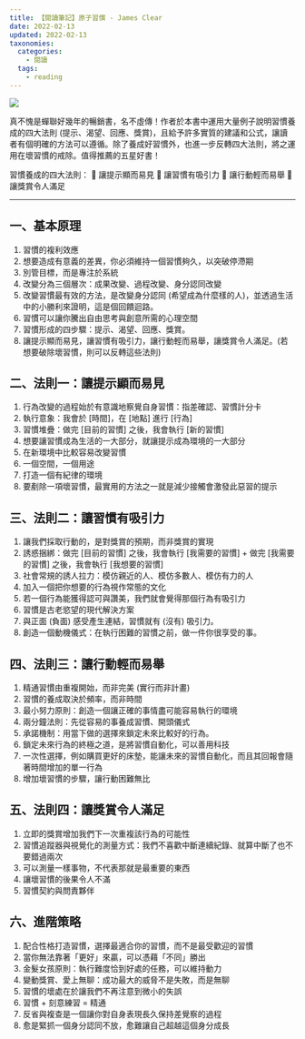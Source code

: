 ```yaml
---
title: 【閱讀筆記】原子習慣 - James Clear
date: 2022-02-13
updated: 2022-02-13
taxonomies:
  categories: 
    - 閱讀
  tags: 
    - reading
---
```


![](https://lh3.googleusercontent.com/pw/AM-JKLWZeEqzsl4c-Bi0ap67HSN4egd2ObE9cysNhwF9mehOppDsBWxf9X5LAOGMXCUt36s9ACgnlm12BefPUuiBCGwLuC4F9rWYy7A-ZIy4AffWRbogZVndjM3NysEP9Q-7lLaGfFFpLGqpvfM8bphoWo8kPg=w1080-h1350-no?authuser=0)

<!-- more -->

真不愧是蟬聯好幾年的暢銷書，名不虛傳！作者於本書中運用大量例子說明習慣養成的四大法則 (提示、渴望、回應、獎賞)，且給予許多實質的建議和公式，讓讀者有個明確的方法可以遵循。除了養成好習慣外，也進一步反轉四大法則，將之運用在壞習慣的戒除。值得推薦的五星好書！

習慣養成的四大法則：
📘 讓提示顯而易見
📙 讓習慣有吸引力
📘 讓行動輕而易舉
📙 讓獎賞令人滿足

----------
## 一、基本原理
1. 習慣的複利效應
2. 想要造成有意義的差異，你必須維持一個習慣夠久，以突破停滯期
3. 別管目標，而是專注於系統
4. 改變分為三個層次：成果改變、過程改變、身分認同改變
5. 改變習慣最有效的方法，是改變身分認同 (希望成為什麼樣的人)，並透過生活中的小勝利來證明，這是個回饋迴路。
6. 習慣可以讓你騰出自由思考與創意所需的心理空間
7. 習慣形成的四步驟：提示、渴望、回應、獎賞。
8. 讓提示顯而易見，讓習慣有吸引力，讓行動輕而易舉，讓獎賞令人滿足。(若想要破除壞習慣，則可以反轉這些法則)

## 二、法則一：讓提示顯而易見
1. 行為改變的過程始於有意識地察覺自身習慣：指差確認、習慣計分卡
2. 執行意象：我會於 [時間]，在 [地點] 進行 [行為]
3. 習慣堆疊：做完 [目前的習慣] 之後，我會執行 [新的習慣]
4. 想要讓習慣成為生活的一大部分，就讓提示成為環境的一大部分
5. 在新環境中比較容易改變習慣
6. 一個空間，一個用途
7. 打造一個有紀律的環境
8. 要剷除一項壞習慣，最實用的方法之一就是減少接觸會激發此惡習的提示

## 三、法則二：讓習慣有吸引力
1. 讓我們採取行動的，是對獎賞的預期，而非獎賞的實現
2. 誘惑捆綁：做完 [目前的習慣] 之後，我會執行 [我需要的習慣] + 做完 [我需要的習慣] 之後，我會執行 [我想要的習慣]
3. 社會常規的誘人拉力：模仿親近的人、模仿多數人、模仿有力的人
4. 加入一個把你想要的行為視作常態的文化
5. 若一個行為能獲得認可與讚美，我們就會覺得那個行為有吸引力
6. 習慣是古老慾望的現代解決方案
7. 與正面 (負面) 感受產生連結，習慣就有 (沒有) 吸引力。
8. 創造一個動機儀式：在執行困難的習慣之前，做一件你很享受的事。

## 四、法則三：讓行動輕而易舉
1. 精通習慣由重複開始，而非完美 (實行而非計畫)
2. 習慣的養成取決於頻率，而非時間
3. 最小努力原則：創造一個讓正確的事情盡可能容易執行的環境
4. 兩分鐘法則：先從容易的事養成習慣、開頭儀式
5. 承諾機制：用當下做的選擇來鎖定未來比較好的行為。
6. 鎖定未來行為的終極之道，是將習慣自動化，可以善用科技
7. 一次性選擇，例如購買更好的床墊，能讓未來的習慣自動化，而且其回報會隨著時間增加的單一行為
8. 增加壞習慣的步驟，讓行動困難無比

## 五、法則四：讓獎賞令人滿足
1. 立即的獎賞增加我們下一次重複該行為的可能性
2. 習慣追蹤器與視覺化的測量方式：我們不喜歡中斷連續紀錄、就算中斷了也不要錯過兩次
3. 可以測量一樣事物，不代表那就是最重要的東西
4. 讓壞習慣的後果令人不滿
5. 習慣契約與問責夥伴

## 六、進階策略
1. 配合性格打造習慣，選擇最適合你的習慣，而不是最受歡迎的習慣
2. 當你無法靠著「更好」來贏，可以憑藉「不同」勝出
3. 金髮女孩原則：執行難度恰到好處的任務，可以維持動力
4. 變動獎賞、愛上無聊：成功最大的威脅不是失敗，而是無聊
5. 習慣的壞處在於讓我們不再注意到微小的失誤
6. 習慣 + 刻意練習 = 精通
7. 反省與複查是一個讓你對自身表現長久保持差覺察的過程
8. 愈是緊抓一個身分認同不放，愈難讓自己超越這個身分成長